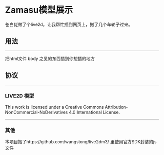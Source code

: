 # Zamasu模型展示

苍白佬做了个live2d，让我帮忙插到网页上，搬了几个车轮子过来。

## 用法
---
把html文件 body 之见的东西插到你想插的地方

## 协议
---
### LIVE2D 模型

[logo]: https://i.creativecommons.org/l/by-nc-nd/4.0/88x31.png
This work is licensed under a Creative Commons Attribution-NonCommercial-NoDerivatives 4.0 International License.

----

### 其他

本项目搬了https://github.com/wangstong/live2dm3/ 里使用官方SDK封装的js文件
